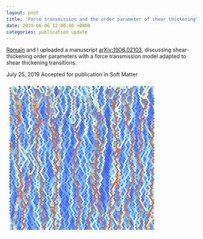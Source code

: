```yaml
---
layout: post
title: "Force transmission and the order parameter of shear thickening"
date: 2019-06-06 12:00:00 +0800
categories: publication update
---
```


[Romain](http://rmari.github.io) and I uploaded a manuscript [arXiv:1906.02103](https://arxiv.org/abs/1906.02103), discussing shear-thickening order parameters with a force transmission model adapted to shear thickening transitions.

July 25, 2019   Accepted for publication in Soft Matter


![bi-q-model](/assets/img/biq.jpg)

